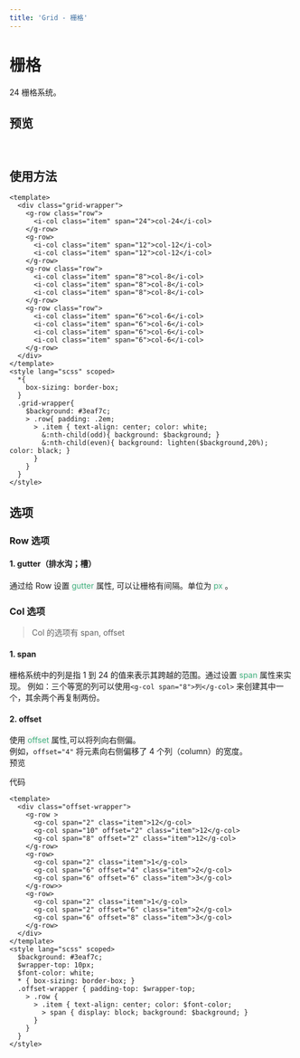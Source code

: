 ```yaml
---
title: 'Grid - 栅格'
---
```

# 栅格
24 栅格系统。

## 预览
&nbsp;
<ClientOnly>
<Grid></Grid>
</ClientOnly>

## 使用方法
```vue
<template>
  <div class="grid-wrapper">
    <g-row class="row">
      <i-col class="item" span="24">col-24</i-col>
    </g-row>
    <g-row>
      <i-col class="item" span="12">col-12</i-col>
      <i-col class="item" span="12">col-12</i-col>
    </g-row>
    <g-row class="row">
      <i-col class="item" span="8">col-8</i-col>
      <i-col class="item" span="8">col-8</i-col>
      <i-col class="item" span="8">col-8</i-col>
    </g-row>
    <g-row class="row">
      <i-col class="item" span="6">col-6</i-col>
      <i-col class="item" span="6">col-6</i-col>
      <i-col class="item" span="6">col-6</i-col>
      <i-col class="item" span="6">col-6</i-col>
    </g-row>
  </div>
</template>
<style lang="scss" scoped>
  *{
    box-sizing: border-box;
  }
  .grid-wrapper{
    $background: #3eaf7c;
    > .row{ padding: .2em;
      > .item { text-align: center; color: white;
        &:nth-child(odd){ background: $background; }
        &:nth-child(even){ background: lighten($background,20%); color: black; }
      }
    }
  }
</style>
```
## 选项
### Row 选项
#### 1. gutter（排水沟；槽）
通过给 Row 设置<span style='color:#3eaf7c;background-color:#F8F8F8'> gutter </span>属性, 可以让栅格有间隔。单位为<span style='color:#3eaf7c;background-color:#F8F8F8'> px </span>。    

[//]: # (预览  )

[//]: # ()
[//]: # (<ClientOnly>)

[//]: # ()
[//]: # (<Grid-gutter></Grid-gutter>)

[//]: # ()
[//]: # (</ClientOnly>)

[//]: # ()
[//]: # (代码)

[//]: # (```vue)

[//]: # (<template>)

[//]: # (  <div class="gutter-wrapper">)

[//]: # (    <g-row gutter="30">)

[//]: # (      <i-col class="item" span="8"> <span> col-8; gutter-30;</span> </i-col>)

[//]: # (      <i-col class="item" span="8"> <span> col-8; gutter-30;</span> </i-col>)

[//]: # (      <i-col class="item" span="8"> <span> col-8; gutter-30;</span> </i-col>)

[//]: # (    </g-row>)

[//]: # (    <g-row gutter="20">)

[//]: # (      <i-col class="item" span="8"> <span> col-8; gutter-20;</span> </i-col>)

[//]: # (      <i-col class="item" span="8"> <span> col-8; gutter-20;</span> </i-col>)

[//]: # (      <i-col class="item" span="8"> <span> col-8; gutter-20;</span> </i-col>)

[//]: # (    </g-row>)

[//]: # (    <g-row gutter="10">)

[//]: # (      <i-col class="item" span="8"> <span> col-8; gutter-10;</span> </i-col>)

[//]: # (      <i-col class="item" span="8"> <span> col-8; gutter-10;</span> </i-col>)

[//]: # (      <i-col class="item" span="8"> <span> col-8; gutter-10;</span> </i-col>)

[//]: # (    </g-row>)

[//]: # (  </div>)

[//]: # (</template>)

[//]: # (<style lang="scss" scoped>)

[//]: # (  * { box-sizing: border-box; })

[//]: # (  .gutter-wrapper { padding-top: 10px;)

[//]: # (    .item { text-align: center; color: white;)

[//]: # (      > span { display: block; background: #3eaf7c; })

[//]: # (    })

[//]: # (  })

[//]: # (</style>)

[//]: # (```)

[//]: # ()
[//]: # ()



### Col 选项
> Col 的选项有 span, offset 
#### 1. span
栅格系统中的列是指 1 到 24 的值来表示其跨越的范围。通过设置<span style='color:#3eaf7c;background-color:#F8F8F8'> span </span>属性来实现。
例如：三个等宽的列可以使用`<g-col span="8">列</g-col>` 来创建其中一个，其余两个再复制两份。

#### 2. offset
使用<span style='color:#3eaf7c;background-color:#F8F8F8'> offset </span>属性,可以将列向右侧偏。  
例如，`offset="4"` 将元素向右侧偏移了 4 个列（column）的宽度。  
预览

<ClientOnly>

<Grid-offset></Grid-offset>

</ClientOnly>
代码

```vue
<template>
  <div class="offset-wrapper">
    <g-row >
      <g-col span="2" class="item">12</g-col>
      <g-col span="10" offset="2" class="item">12</g-col>
      <g-col span="8" offset="2" class="item">12</g-col>
    </g-row>
    <g-row>
      <g-col span="2" class="item">1</g-col>
      <g-col span="6" offset="4" class="item">2</g-col>
      <g-col span="6" offset="6" class="item">3</g-col>
    </g-row>>
    <g-row>
      <g-col span="2" class="item">1</g-col>
      <g-col span="2" offset="6" class="item">2</g-col>
      <g-col span="6" offset="8" class="item">3</g-col>
    </g-row>
  </div>
</template>
<style lang="scss" scoped>
  $background: #3eaf7c;
  $wrapper-top: 10px;
  $font-color: white;
  * { box-sizing: border-box; }
  .offset-wrapper { padding-top: $wrapper-top;
    > .row {
      > .item { text-align: center; color: $font-color;
        > span { display: block; background: $background; }
      }
    }
  }
</style>
```


